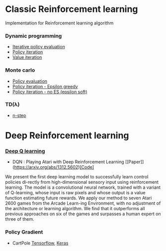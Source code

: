 # Classic Reinforcement learning

Implementation for Reinforcement learning algorithm


### Dynamic programming
- [Iterative policy evaluation](classic_reinforcement_learning/iterative_policy_evaluation.py)
- [Policy iteration](classic_reinforcement_learning/policy_iteration.py)
- [Value iteration](classic_reinforcement_learning/value_iteration.py)

### Monte carlo
- [Policy evaluation](classic_reinforcement_learning/monte_carlo.py)
- [Policy iteration - Epsilon greedy](classic_reinforcement_learning/monte_carlo_es.py)
- [Policy iteration - no ES (epsilon soft)](classic_reinforcement_learning/monte_carlo_no_es.py)

### TD(λ)
- [n-step](td_lambda/n_step.py)

# Deep Reinforcement learning

### [Deep Q learning](q_learning)
- DQN : Playing Atari with Deep Reinforcement Learning [[Paper]]  (https://arxiv.org/abs/1312.5602)[[Code]](q_learning/1.dqn.py)

We present the first deep learning model to successfully learn control policies di-rectly from high-dimensional sensory input using reinforcement learning. The model is a convolutional neural network, trained with a variant of Q-learning, whose input is raw pixels and whose output is a value function estimating future rewards. We apply our method to seven Atari 2600 games from the Arcade Learn-ing Environment, with no adjustment of the architecture or learning algorithm. We find that it outperforms all previous approaches on six of the games and surpasses a human expert on three of them.


### Policy Gradient
- CartPole [Tensorflow](policy_gradient/policy_gradient_tf.py), [Keras](policy_gradient/cart-pole%20keras.py)
